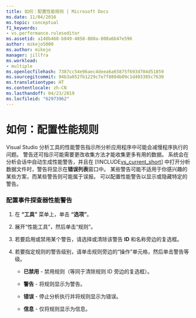 ```yaml
---
title: 如何：配置性能规则 | Microsoft Docs
ms.date: 11/04/2016
ms.topic: conceptual
f1_keywords:
- vs.performance.ruleseditor
ms.assetid: a148b468-b849-4858-880a-808a6b47e596
author: mikejo5000
ms.author: mikejo
manager: jillfra
ms.workload:
- multiple
ms.openlocfilehash: 7387cc54e96aec4deea6a65875f693d704d51859
ms.sourcegitcommit: 94b3a052fb1229c7e7f8804b09c1d403385c7630
ms.translationtype: HT
ms.contentlocale: zh-CN
ms.lasthandoff: 04/23/2019
ms.locfileid: "62973962"
---
```

# <a name="how-to-configure-performance-rules"></a>如何：配置性能规则
Visual Studio 分析工具的性能警告指示所分析应用程序中可能会减慢程序执行的问题。 警告还可指示可能需要更改收集方法才能收集更多有用的数据。 系统会在分析会话中自动生成性能警告，并且在 [!INCLUDE[vs_current_short](../code-quality/includes/vs_current_short_md.md)] 中打开分析数据文件时，警告将显示在**错误列表**窗口中。 某些警告可能不适用于你感兴趣的某些方案，而某些警告则可能属于误报。 可以配置性能警告以显示或隐藏特定的警告。

### <a name="to-configure-profiler-performance-warnings"></a>配置事件探查器性能警告

1. 在 **“工具”** 菜单上，单击 **“选项”**。

2. 展开“性能工具”，然后单击“规则”。

3. 若要启用或禁用某个警告，请选择或清除该警告 **ID** 和名称旁边的复选框。

4. 若要指定规则的警告级别，请单击规则旁边的“操作”单元格，然后单击警告等级。

    - **已禁用** - 禁用规则（等同于清除规则 ID 旁边的复选框）。

    - **警告** - 将规则显示为警告。

    - **错误** - 停止分析执行并将规则显示为错误。

    - **信息** - 仅将规则显示为信息。